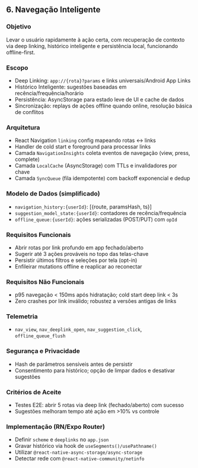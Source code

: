 ## 6. Navegação Inteligente

### Objetivo
Levar o usuário rapidamente à ação certa, com recuperação de contexto via deep linking, histórico inteligente e persistência local, funcionando offline-first.

### Escopo
- Deep Linking: `app://{rota}?params` e links universais/Android App Links
- Histórico Inteligente: sugestões baseadas em recência/frequência/horário
- Persistência: AsyncStorage para estado leve de UI e cache de dados
- Sincronização: replays de ações offline quando online, resolução básica de conflitos

### Arquitetura
- React Navigation `linking` config mapeando rotas ↔ links
- Handler de cold start e foreground para processar links
- Camada `NavigationInsights` coleta eventos de navegação (view, press, complete)
- Camada `LocalCache` (AsyncStorage) com TTLs e invalidadores por chave
- Camada `SyncQueue` (fila idempotente) com backoff exponencial e dedup

### Modelo de Dados (simplificado)
- `navigation_history:{userId}`: [{route, paramsHash, ts}]
- `suggestion_model_state:{userId}`: contadores de recência/frequência
- `offline_queue:{userId}`: ações serializadas (POST/PUT) com `opId`

### Requisitos Funcionais
- Abrir rotas por link profundo em app fechado/aberto
- Sugerir até 3 ações prováveis no topo das telas-chave
- Persistir últimos filtros e seleções por tela (opt-in)
- Enfileirar mutations offline e reaplicar ao reconectar

### Requisitos Não Funcionais
- p95 navegação < 150ms após hidratação; cold start deep link < 3s
- Zero crashes por link inválido; robustez a versões antigas de links

### Telemetria
- `nav_view`, `nav_deeplink_open`, `nav_suggestion_click`, `offline_queue_flush`

### Segurança e Privacidade
- Hash de parâmetros sensíveis antes de persistir
- Consentimento para histórico; opção de limpar dados e desativar sugestões

### Critérios de Aceite
- Testes E2E: abrir 5 rotas via deep link (fechado/aberto) com sucesso
- Sugestões melhoram tempo até ação em >10% vs controle

### Implementação (RN/Expo Router)
- Definir `scheme` e `deeplinks` no `app.json`
- Gravar histórico via hook de `useSegments()/usePathname()`
- Utilizar `@react-native-async-storage/async-storage`
- Detectar rede com `@react-native-community/netinfo`

